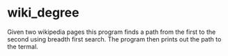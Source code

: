 # wiki_degree
Given two wikipedia pages this program finds a path from the first to the second using breadth first search.  The program then prints out the path to the termal.
